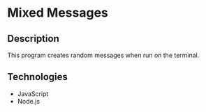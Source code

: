 # Mixed Messages

## Description

This program creates random messages when run on the terminal.

## Technologies

* JavaScript
* Node.js